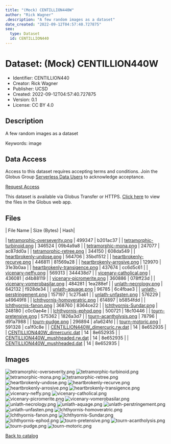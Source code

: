 ```yaml
---
title: "(Mock) CENTILLION440W"
author: "Rick Wagner"
.description: "A few random images as a dataset"
date_created: "2022-09-12T04:57:40.727875"
seo:
  type: Dataset
  id: CENTILLION440
---
```

# Dataset: (Mock) CENTILLION440W
- Identifier: CENTILLION440
- Creator: Rick Wagner
- Publisher: UCSD
- Created: 2022-09-12T04:57:40.727875
- Version: 0.1
- License: CC BY 4.0


## Description
A few random images as a dataset

Keywords: image


## Data Access
Access to this dataset requires accepting terms and conditions. Join the Globus Group [Serverless Data Users](260da91f-3496-11ed-b941-972795fc9504) to acknowledge acceptance.

[Request Access](https://app.globus.org/groups/260da91f-3496-11ed-b941-972795fc9504/join)

This dataset is available via Globus Transfer or HTTPS.
[Click here](https://app.globus.org/file-manager?origin_id=6528bad5-bc02-497d-8a4f-a38547d0e72a&origin_path=/serverless/allusers/CENTILLION440/) to view the files in the Globus web app.


## Files
| File Name | Size (Bytes) | Hash|
 
| [tetramorphic-overseverity.png](https://g-b0978f.0ed28.75bc.data.globus.org/serverless/allusers/CENTILLION440/tetramorphic-overseverity.png) | 499347 | b201ac37 |
| [tetramorphic-turbinoid.png](https://g-b0978f.0ed28.75bc.data.globus.org/serverless/allusers/CENTILLION440/tetramorphic-turbinoid.png) | 346524 | 09b4a9a8 |
| [tetramorphic-mona.png](https://g-b0978f.0ed28.75bc.data.globus.org/serverless/allusers/CENTILLION440/tetramorphic-mona.png) | 247077 | ac87dd0a |
| [tetramorphic-retree.png](https://g-b0978f.0ed28.75bc.data.globus.org/serverless/allusers/CENTILLION440/tetramorphic-retree.png) | 344150 | 608da549 |
| [heartbrokenly-undose.png](https://g-b0978f.0ed28.75bc.data.globus.org/serverless/allusers/CENTILLION440/heartbrokenly-undose.png) | 564706 | 35bd1512 |
| [heartbrokenly-recurve.png](https://g-b0978f.0ed28.75bc.data.globus.org/serverless/allusers/CENTILLION440/heartbrokenly-recurve.png) | 446811 | 81569a28 |
| [heartbrokenly-arrosive.png](https://g-b0978f.0ed28.75bc.data.globus.org/serverless/allusers/CENTILLION440/heartbrokenly-arrosive.png) | 129970 | 31e3b0aa |
| [heartbrokenly-transigence.png](https://g-b0978f.0ed28.75bc.data.globus.org/serverless/allusers/CENTILLION440/heartbrokenly-transigence.png) | 437674 | cc6d5c61 |
| [vicenary-neffy.png](https://g-b0978f.0ed28.75bc.data.globus.org/serverless/allusers/CENTILLION440/vicenary-neffy.png) | 569313 | 344438d7 |
| [vicenary-catholical.png](https://g-b0978f.0ed28.75bc.data.globus.org/serverless/allusers/CENTILLION440/vicenary-catholical.png) | 436081 | d4b88119 |
| [vicenary-picromerite.png](https://g-b0978f.0ed28.75bc.data.globus.org/serverless/allusers/CENTILLION440/vicenary-picromerite.png) | 360886 | 078ff23d |
| [vicenary-vomerobasilar.png](https://g-b0978f.0ed28.75bc.data.globus.org/serverless/allusers/CENTILLION440/vicenary-vomerobasilar.png) | 484281 | 1ea288ef |
| [unlath-necrology.png](https://g-b0978f.0ed28.75bc.data.globus.org/serverless/allusers/CENTILLION440/unlath-necrology.png) | 642132 | f928de34 |
| [unlath-aquage.png](https://g-b0978f.0ed28.75bc.data.globus.org/serverless/allusers/CENTILLION440/unlath-aquage.png) | 96785 | 6c4fbae3 |
| [unlath-perstringement.png](https://g-b0978f.0ed28.75bc.data.globus.org/serverless/allusers/CENTILLION440/unlath-perstringement.png) | 157197 | 1c275ab1 |
| [unlath-unfasten.png](https://g-b0978f.0ed28.75bc.data.globus.org/serverless/allusers/CENTILLION440/unlath-unfasten.png) | 576229 | a49649f8 |
| [Ichthyornis-homoveratric.png](https://g-b0978f.0ed28.75bc.data.globus.org/serverless/allusers/CENTILLION440/Ichthyornis-homoveratric.png) | 614897 | b5854fdd |
| [Ichthyornis-fanon.png](https://g-b0978f.0ed28.75bc.data.globus.org/serverless/allusers/CENTILLION440/Ichthyornis-fanon.png) | 368760 | 8364ce22 |
| [Ichthyornis-Sundar.png](https://g-b0978f.0ed28.75bc.data.globus.org/serverless/allusers/CENTILLION440/Ichthyornis-Sundar.png) | 248180 | c0c0ae4e |
| [Ichthyornis-ephod.png](https://g-b0978f.0ed28.75bc.data.globus.org/serverless/allusers/CENTILLION440/Ichthyornis-ephod.png) | 500721 | 18c10446 |
| [tourn-pretensive.png](https://g-b0978f.0ed28.75bc.data.globus.org/serverless/allusers/CENTILLION440/tourn-pretensive.png) | 575362 | 1826a3d7 |
| [tourn-acantholysis.png](https://g-b0978f.0ed28.75bc.data.globus.org/serverless/allusers/CENTILLION440/tourn-acantholysis.png) | 78796 | d91a7988 |
| [tourn-pudge.png](https://g-b0978f.0ed28.75bc.data.globus.org/serverless/allusers/CENTILLION440/tourn-pudge.png) | 296894 | a1a624fd |
| [tourn-motoric.png](https://g-b0978f.0ed28.75bc.data.globus.org/serverless/allusers/CENTILLION440/tourn-motoric.png) | 591328 | ca1f0c8e |
| [CENTILLION440W_dimercuric.rw.dat](https://g-b0978f.0ed28.75bc.data.globus.org/serverless/allusers/CENTILLION440/CENTILLION440W_dimercuric.rw.dat) | 14 | 8e652935 |
| [CENTILLION440W_dimercuric.dat](https://g-b0978f.0ed28.75bc.data.globus.org/serverless/allusers/CENTILLION440/CENTILLION440W_dimercuric.dat) | 14 | 8e652935 |
| [CENTILLION440W_mushheaded.rw.dat](https://g-b0978f.0ed28.75bc.data.globus.org/serverless/allusers/CENTILLION440/CENTILLION440W_mushheaded.rw.dat) | 14 | 8e652935 |
| [CENTILLION440W_mushheaded.dat](https://g-b0978f.0ed28.75bc.data.globus.org/serverless/allusers/CENTILLION440/CENTILLION440W_mushheaded.dat) | 14 | 8e652935 |


## Images
![tetramorphic-overseverity.png](https://g-b0978f.0ed28.75bc.data.globus.org/serverless/allusers/CENTILLION440/tetramorphic-overseverity.png) ![tetramorphic-turbinoid.png](https://g-b0978f.0ed28.75bc.data.globus.org/serverless/allusers/CENTILLION440/tetramorphic-turbinoid.png) ![tetramorphic-mona.png](https://g-b0978f.0ed28.75bc.data.globus.org/serverless/allusers/CENTILLION440/tetramorphic-mona.png) ![tetramorphic-retree.png](https://g-b0978f.0ed28.75bc.data.globus.org/serverless/allusers/CENTILLION440/tetramorphic-retree.png) ![heartbrokenly-undose.png](https://g-b0978f.0ed28.75bc.data.globus.org/serverless/allusers/CENTILLION440/heartbrokenly-undose.png) ![heartbrokenly-recurve.png](https://g-b0978f.0ed28.75bc.data.globus.org/serverless/allusers/CENTILLION440/heartbrokenly-recurve.png) ![heartbrokenly-arrosive.png](https://g-b0978f.0ed28.75bc.data.globus.org/serverless/allusers/CENTILLION440/heartbrokenly-arrosive.png) ![heartbrokenly-transigence.png](https://g-b0978f.0ed28.75bc.data.globus.org/serverless/allusers/CENTILLION440/heartbrokenly-transigence.png) ![vicenary-neffy.png](https://g-b0978f.0ed28.75bc.data.globus.org/serverless/allusers/CENTILLION440/vicenary-neffy.png) ![vicenary-catholical.png](https://g-b0978f.0ed28.75bc.data.globus.org/serverless/allusers/CENTILLION440/vicenary-catholical.png) ![vicenary-picromerite.png](https://g-b0978f.0ed28.75bc.data.globus.org/serverless/allusers/CENTILLION440/vicenary-picromerite.png) ![vicenary-vomerobasilar.png](https://g-b0978f.0ed28.75bc.data.globus.org/serverless/allusers/CENTILLION440/vicenary-vomerobasilar.png) ![unlath-necrology.png](https://g-b0978f.0ed28.75bc.data.globus.org/serverless/allusers/CENTILLION440/unlath-necrology.png) ![unlath-aquage.png](https://g-b0978f.0ed28.75bc.data.globus.org/serverless/allusers/CENTILLION440/unlath-aquage.png) ![unlath-perstringement.png](https://g-b0978f.0ed28.75bc.data.globus.org/serverless/allusers/CENTILLION440/unlath-perstringement.png) ![unlath-unfasten.png](https://g-b0978f.0ed28.75bc.data.globus.org/serverless/allusers/CENTILLION440/unlath-unfasten.png) ![Ichthyornis-homoveratric.png](https://g-b0978f.0ed28.75bc.data.globus.org/serverless/allusers/CENTILLION440/Ichthyornis-homoveratric.png) ![Ichthyornis-fanon.png](https://g-b0978f.0ed28.75bc.data.globus.org/serverless/allusers/CENTILLION440/Ichthyornis-fanon.png) ![Ichthyornis-Sundar.png](https://g-b0978f.0ed28.75bc.data.globus.org/serverless/allusers/CENTILLION440/Ichthyornis-Sundar.png) ![Ichthyornis-ephod.png](https://g-b0978f.0ed28.75bc.data.globus.org/serverless/allusers/CENTILLION440/Ichthyornis-ephod.png) ![tourn-pretensive.png](https://g-b0978f.0ed28.75bc.data.globus.org/serverless/allusers/CENTILLION440/tourn-pretensive.png) ![tourn-acantholysis.png](https://g-b0978f.0ed28.75bc.data.globus.org/serverless/allusers/CENTILLION440/tourn-acantholysis.png) ![tourn-pudge.png](https://g-b0978f.0ed28.75bc.data.globus.org/serverless/allusers/CENTILLION440/tourn-pudge.png) ![tourn-motoric.png](https://g-b0978f.0ed28.75bc.data.globus.org/serverless/allusers/CENTILLION440/tourn-motoric.png) 

[Back to catalog](../)


